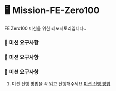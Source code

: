 # 🖥️ Mission-FE-Zero100

FE Zero100 미션을 위한 레포지토리입니다..

### 🎯 미션 요구사항

### 🎯 미션 요구사항

### 🎯 미션 요구사항

1. 미션 진행 방법을 꼭 읽고 진행해주세요
   [미션 진행 방법](https://www.notion.so/46dbd9440a4f4d5e97228011dff70f5a?pvs=21)
